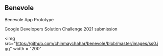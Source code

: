 ## Benevole
Benevole App Prototype 

Google Developers Solution Challenge 2021 submission

<img src="https://github.com/chinmaychahar/benevole/blob/master/images/ss0.jpg" width = "200"

